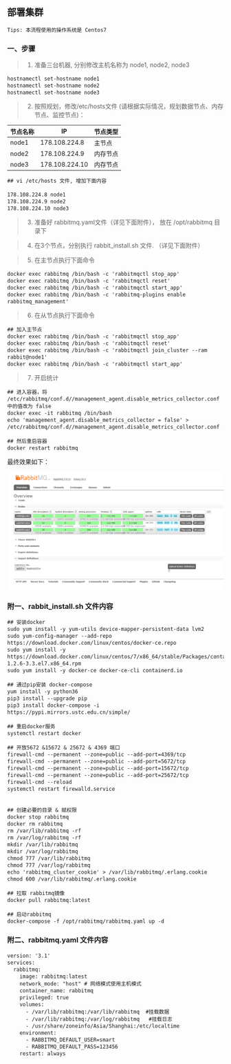 ## 部署集群

```
Tips: 本流程使用的操作系统是 Centos7
```

### 一、步骤

> 1. 准备三台机器, 分别修改主机名称为 node1, node2, node3
```
hostnamectl set-hostname node1
hostnamectl set-hostname node2
hostnamectl set-hostname node3
```

> 2. 按照规划，修改/etc/hosts文件 (请根据实际情况，规划数据节点、内存节点、监控节点)：

| 节点名称 | IP    | 节点类型 |
| -----   | ----- | ----   |
|  node1  | 178.108.224.8   | 主节点   |
|  node2  | 178.108.224.9   | 内存节点  |
|  node3  | 178.108.224.10  | 内存节点  |

```
## vi /etc/hosts 文件, 增加下面内容

178.108.224.8 node1
178.108.224.9 node2
178.108.224.10 node3
```

> 3. 准备好 rabbitmq.yaml文件（详见下面附件）， 放在 /opt/rabbitmq 目录下

> 4. 在3个节点，分别执行 rabbit_install.sh 文件. （详见下面附件）

> 5. 在主节点执行下面命令
```
docker exec rabbitmq /bin/bash -c 'rabbitmqctl stop_app'
docker exec rabbitmq /bin/bash -c 'rabbitmqctl reset'
docker exec rabbitmq /bin/bash -c 'rabbitmqctl start_app'
docker exec rabbitmq /bin/bash -c 'rabbitmq-plugins enable rabbitmq_management'
```

> 6. 在从节点执行下面命令
```
## 加入主节点
docker exec rabbitmq /bin/bash -c 'rabbitmqctl stop_app'
docker exec rabbitmq /bin/bash -c 'rabbitmqctl reset'
docker exec rabbitmq /bin/bash -c 'rabbitmqctl join_cluster --ram rabbit@node1'
docker exec rabbitmq /bin/bash -c 'rabbitmqctl start_app'
```

> 7. 开启统计
```
## 进入容器，将 /etc/rabbitmq/conf.d//management_agent.disable_metrics_collector.conf 中的值改为 false
docker exec -it rabbitmq /bin/bash
echo 'management_agent.disable_metrics_collector = false' > /etc/rabbitmq/conf.d//management_agent.disable_metrics_collector.conf

## 然后重启容器
docker restart rabbitmq
```

最终效果如下：

![img.png](../img/rabbit_cluster_show.png)


### 附一、rabbit_install.sh 文件内容

```
## 安装docker
sudo yum install -y yum-utils device-mapper-persistent-data lvm2 
sudo yum-config-manager --add-repo https://download.docker.com/linux/centos/docker-ce.repo
sudo yum install -y https://download.docker.com/linux/centos/7/x86_64/stable/Packages/containerd.io-1.2.6-3.3.el7.x86_64.rpm
sudo yum install -y docker-ce docker-ce-cli containerd.io

## 通过pip安装 docker-compose
yum install -y python36
pip3 install --upgrade pip
pip3 install docker-compose -i https://pypi.mirrors.ustc.edu.cn/simple/ 

## 重启docker服务
systemctl restart docker

## 开放5672 &15672 & 25672 & 4369 端口
firewall-cmd --permanent --zone=public --add-port=4369/tcp
firewall-cmd --permanent --zone=public --add-port=5672/tcp
firewall-cmd --permanent --zone=public --add-port=15672/tcp
firewall-cmd --permanent --zone=public --add-port=25672/tcp
firewall-cmd --reload
systemctl restart firewalld.service


## 创建必要的目录 & 赋权限
docker stop rabbitmq
docker rm rabbitmq
rm /var/lib/rabbitmq -rf
rm /var/log/rabbitmq -rf
mkdir /var/lib/rabbitmq
mkdir /var/log/rabbitmq
chmod 777 /var/lib/rabbitmq
chmod 777 /var/log/rabbitmq
echo 'rabbitmq_cluster_cookie' > /var/lib/rabbitmq/.erlang.cookie
chmod 600 /var/lib/rabbitmq/.erlang.cookie

## 拉取 rabbitmq镜像
docker pull rabbitmq:latest

## 启动rabbitmq
docker-compose -f /opt/rabbitmq/rabbitmq.yaml up -d
```


### 附二、rabbitmq.yaml 文件内容
```
version: '3.1'
services:
  rabbitmq:
    image: rabbitmq:latest       
    network_mode: "host" # 网络模式使用主机模式 
    container_name: rabbitmq
    privileged: true
    volumes:    
      - /var/lib/rabbitmq:/var/lib/rabbitmq  #挂载数据   
      - /var/lib/rabbitmq:/var/log/rabbitmq   #挂载日志
      - /usr/share/zoneinfo/Asia/Shanghai:/etc/localtime
    environment:
      - RABBITMQ_DEFAULT_USER=smart
      - RABBITMQ_DEFAULT_PASS=123456
    restart: always
```

